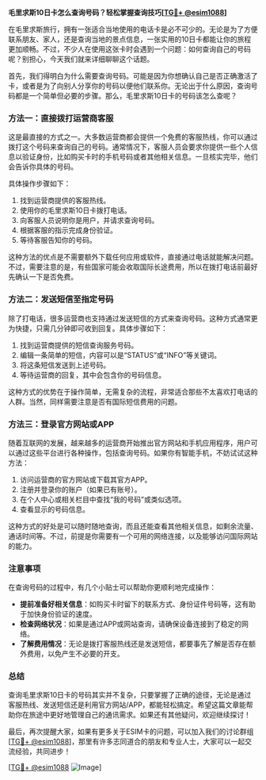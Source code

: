**毛里求斯10日卡怎么查询号码？轻松掌握查询技巧[[TG💪+ @esim1088](https://t.me/s/esim1088)]**

在毛里求斯旅行，拥有一张适合当地使用的电话卡是必不可少的。无论是为了方便联系朋友、家人，还是查询当地的景点信息，一张实用的10日卡都能让你的旅程更加顺畅。不过，不少人在使用这张卡时会遇到一个问题：如何查询自己的号码呢？别担心，今天我们就来详细聊聊这个话题。

首先，我们得明白为什么需要查询号码。可能是因为你想确认自己是否正确激活了卡，或者是为了向别人分享你的号码以便他们联系你。无论出于什么原因，查询号码都是一个简单但必要的步骤。那么，毛里求斯10日卡的号码该怎么查呢？

### 方法一：直接拨打运营商客服

这是最直接的方式之一。大多数运营商都会提供一个免费的客服热线，你可以通过拨打这个号码来查询自己的号码。通常情况下，客服人员会要求你提供一些个人信息以验证身份，比如购买卡时的手机号码或者其他相关信息。一旦核实完毕，他们会告诉你具体的号码。

具体操作步骤如下：
1. 找到运营商提供的客服热线。
2. 使用你的毛里求斯10日卡拨打电话。
3. 向客服人员说明你是用户，并请求查询号码。
4. 根据客服的指示完成身份验证。
5. 等待客服告知你的号码。

这种方法的优点是不需要额外下载任何应用或软件，直接通过电话就能解决问题。不过，需要注意的是，有些国家可能会收取国际长途费用，所以在拨打电话前最好先确认一下是否免费。

### 方法二：发送短信至指定号码

除了打电话，很多运营商也支持通过发送短信的方式来查询号码。这种方式通常更为快捷，只需几分钟即可收到回复。具体步骤如下：

1. 找到运营商提供的短信查询服务号码。
2. 编辑一条简单的短信，内容可以是“STATUS”或“INFO”等关键词。
3. 将这条短信发送到上述号码。
4. 等待运营商的回复，其中会包含你的号码信息。

这种方式的优势在于操作简单，无需复杂的流程，非常适合那些不太喜欢打电话的人群。当然，同样需要注意是否有国际短信费用的问题。

### 方法三：登录官方网站或APP

随着互联网的发展，越来越多的运营商开始推出官方网站和手机应用程序，用户可以通过这些平台进行各种操作，包括查询号码。如果你有智能手机，不妨试试这种方法：

1. 访问运营商的官方网站或下载其官方APP。
2. 注册并登录你的账户（如果已有账号）。
3. 在个人中心或相关栏目中查找“我的号码”或类似选项。
4. 查看显示的号码信息。

这种方式的好处是可以随时随地查询，而且还能查看其他相关信息，如剩余流量、通话时间等。不过，前提是你需要有一个可用的网络连接，以及能够访问国际网站的能力。

### 注意事项

在查询号码的过程中，有几个小贴士可以帮助你更顺利地完成操作：
- **提前准备好相关信息**：如购买卡时留下的联系方式、身份证件号码等，这有助于加快身份验证的速度。
- **检查网络状况**：如果是通过APP或网站查询，请确保设备连接到了稳定的网络。
- **了解费用情况**：无论是拨打客服热线还是发送短信，都要事先了解是否存在额外费用，以免产生不必要的开支。

### 总结

查询毛里求斯10日卡的号码其实并不复杂，只要掌握了正确的途径，无论是通过客服热线、发送短信还是利用官方网站/APP，都能轻松搞定。希望这篇文章能帮助你在旅途中更好地管理自己的通讯需求。如果还有其他疑问，欢迎继续探讨！

最后，再次提醒大家，如果有更多关于ESIM卡的问题，可以加入我们的讨论群组[[TG💪+ @esim1088](https://t.me/s/esim1088)]，那里有许多志同道合的朋友和专业人士，大家可以一起交流经验，共同进步！

[[TG💪+ @esim1088](https://t.me/s/esim1088) ![Image](https://i.postimg.cc/4NQfJmqS/Snipaste-2025-05-13-00-14-12.png)]
